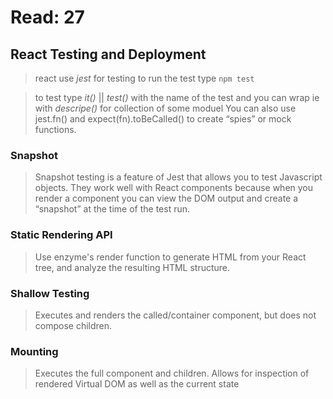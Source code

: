 # Read: 27

## React Testing and Deployment

> react use _jest_ for testing to run the test type `npm test`

> to test type _it()_ || _test()_ with the name of the test and you can wrap ie with _descripe()_ for collection of some moduel You can also use jest.fn() and expect(fn).toBeCalled() to create “spies” or mock functions.

### Snapshot

> Snapshot testing is a feature of Jest that allows you to test Javascript objects. They work well with React components because when you render a component you can view the DOM output and create a “snapshot” at the time of the test run.

### Static Rendering API

> Use enzyme's render function to generate HTML from your React tree, and analyze the resulting HTML structure.

### Shallow Testing

> Executes and renders the called/container component, but does not compose children.

### Mounting

> Executes the full component and children. Allows for inspection of rendered Virtual DOM as well as the current state
